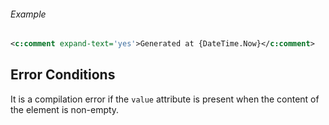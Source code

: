 <div class="note eg" markdown="1">

###### Example
```xml
<c:comment expand-text='yes'>Generated at {DateTime.Now}</c:comment>
```

</div>

## Error Conditions

It is a compilation error if the `value` attribute is present when the content of the element is non-empty.

